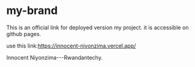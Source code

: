 # my-brand

This is an official link for deployed version my project. it is accessible on github pages.

use this link:https://innocent-niyonzima.vercel.app/

Innocent Niyonzima---Rwandantechy.
